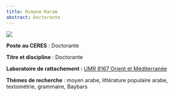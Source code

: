 ```yaml
---
title: Rimane Karam
abstract: Doctorante
---
```


![](hernandez_marceau.jpg)

**Poste au CERES** : Doctorante

**Titre et discipline** : Doctorante

**Laboratoire de rattachement :** [UMR 8167 Orient et Méditerranée](https://www.orient-mediterranee.com/presentation/)

**Thèmes de recherche** : moyen arabe, littérature populaire arabe, textométrie, grammaire, Baybars